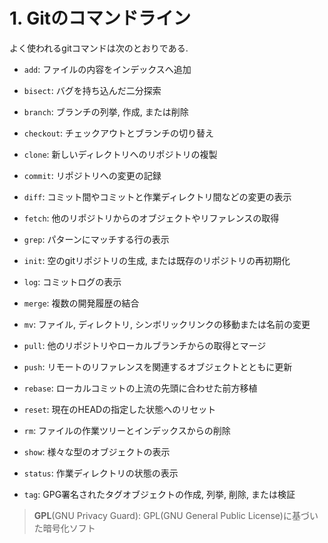 # **1. Gitのコマンドライン**

よく使われるgitコマンドは次のとおりである.

- `add`: ファイルの内容をインデックスへ追加

- `bisect`: バグを持ち込んだ二分探索

- `branch`: ブランチの列挙, 作成, または削除

- `checkout`: チェックアウトとブランチの切り替え

- `clone`: 新しいディレクトリへのリポジトリの複製

- `commit`: リポジトリへの変更の記録

- `diff`: コミット間やコミットと作業ディレクトリ間などの変更の表示

- `fetch`: 他のリポジトリからのオブジェクトやリファレンスの取得

- `grep`: パターンにマッチする行の表示

- `init`: 空のgitリポジトリの生成, または既存のリポジトリの再初期化

- `log`: コミットログの表示

- `merge`: 複数の開発履歴の結合

- `mv`: ファイル, ディレクトリ, シンボリックリンクの移動または名前の変更

- `pull`: 他のリポジトリやローカルブランチからの取得とマージ

- `push`: リモートのリファレンスを関連するオブジェクトとともに更新

- `rebase`: ローカルコミットの上流の先頭に合わせた前方移植

- `reset`: 現在のHEADの指定した状態へのリセット

- `rm`: ファイルの作業ツリーとインデックスからの削除

- `show`: 様々な型のオブジェクトの表示

- `status`: 作業ディレクトリの状態の表示

- `tag`: GPG署名されたタグオブジェクトの作成, 列挙, 削除, または検証

> **GPL**(GNU Privacy Guard): GPL(GNU General Public License)に基づいた暗号化ソフト
